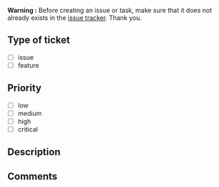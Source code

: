 **Warning :** Before creating an issue or task, make sure that it does not already exists in the [issue tracker](../). Thank you.

## Type of ticket
<!-- Choose here if the ticket is an issue to be fixed or a feature to be added -->
- [ ] issue
- [ ] feature

## Priority
<!-- Choose here the priority of the ticket -->
- [ ] low
- [ ] medium
- [ ] high
- [ ] critical

## Description
<!-- Give a brief description of the issue/feature to be implemented -->

## Comments
<!-- Add further comments if needed -->